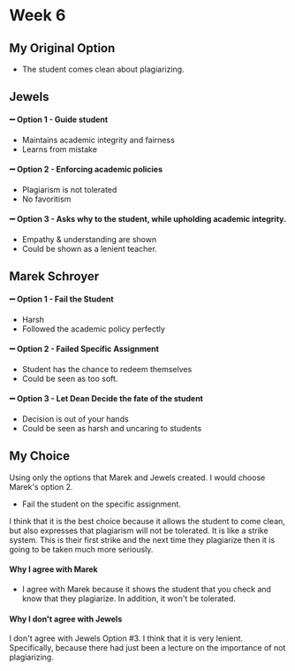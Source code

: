 # Week 6

## My Original Option
- The student comes clean about plagiarizing. 


## Jewels
#### ➖ Option 1 - Guide student
- Maintains academic integrity and fairness
- Learns from mistake

#### ➖ Option 2 - Enforcing academic policies
- Plagiarism is not tolerated
- No favoritism

#### ➖ Option 3 - Asks why to the student, while upholding academic integrity.  
- Empathy & understanding are shown
- Could be shown as a lenient teacher. 

## Marek Schroyer
#### ➖ Option 1 - Fail the Student
- Harsh
- Followed the academic policy perfectly
#### ➖ Option 2 - Failed Specific Assignment
- Student has the chance to redeem themselves
- Could be seen as too soft.
#### ➖ Option 3 - Let Dean Decide the fate of the student
- Decision is out of your hands
- Could be seen as harsh and uncaring to students

## My Choice
Using only the options that Marek and Jewels created. I would choose Marek's option 2. 
- Fail the student on the specific assignment. 

I think that it is the best choice because it allows the student to come clean, but also expresses that plagiarism will not be tolerated. It is like a strike system. This is their first strike and the next time they plagiarize then it is going to be taken much more seriously.
#### Why I agree with Marek
- I agree with Marek because it shows the student that you check and know that they plagiarize. In addition, it won't be tolerated. 
#### Why I don't agree with Jewels
I don't agree with Jewels Option #3. I think that it is very lenient. Specifically, because there had just been a lecture on the importance of not plagiarizing. 


